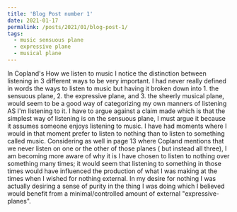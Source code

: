 ```yaml
---
title: 'Blog Post number 1'
date: 2021-01-17
permalink: /posts/2021/01/blog-post-1/
tags:
  - music sensuous plane
  - expressive plane
  - musical plane
---
```


In Copland's How we listen to music I notice the distinction between listening in 3 different ways to be very important. I had never really defined in words the ways to listen to music but having it broken down into 1. the sensuous plane, 2. the expressive plane, and 3. the sheerly musical plane, would seem to be a good way of categorizing my own manners of listening AS I'm listening to it. I have to argue against a claim made which is that the simplest way of listening is on the sensuous plane, I must argue it because it assumes someone enjoys listening to music. I have had moments where I would in that moment prefer to listen to nothing than to listen to something called music. Considering as well in page 13 where Copland mentions that we never listen on one or the other of those planes ( but instead all three), I am becoming more aware of why it is I have chosen to listen to nothing over something many times; it would seem that listening to something in those times would have influenced the production of what I was making at the times when I wished for nothing external. In my desire for nothing I was actually desiring a sense of purity in the thing I was doing which I believed would benefit from a minimal/controlled amount of external "expressive-planes".
